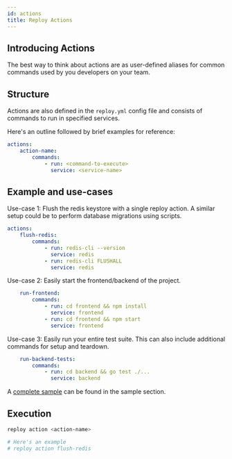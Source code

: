 ```yaml
---
id: actions
title: Reploy Actions
---
```


## Introducing Actions
The best way to think about actions are as user-defined aliases for common commands used by you developers on your team.

## Structure

Actions are also defined in the `reploy.yml` config file and consists of commands to run in specified services.

Here's an outline followed by brief examples for reference:

```yaml
actions:
    action-name:
        commands:
            - run: <command-to-execute>
              service: <service-name>
```

## Example and use-cases

Use-case 1: Flush the redis keystore with a single reploy action. A similar setup could be to perform database migrations using scripts.
```yaml
actions:
    flush-redis:
        commands:
            - run: redis-cli --version
              service: redis
            - run: redis-cli FLUSHALL
              service: redis
```

Use-case 2: Easily start the frontend/backend of the project.

```yaml
    run-frontend:
        commands:
            - run: cd frontend && npm install
              service: frontend
            - run: cd frontend && npm start
              service: frontend
```

Use-case 3: Easily run your entire test suite. This can also include additional commands for setup and teardown.

```yaml
    run-backend-tests:
        commands:
            - run: cd backend && go test ./...
              service: backend
```

A [complete sample](sample-reploy.yml) can be found in the sample section. 


## Execution

```sh
reploy action <action-name>

# Here's an example
# reploy action flush-redis
```